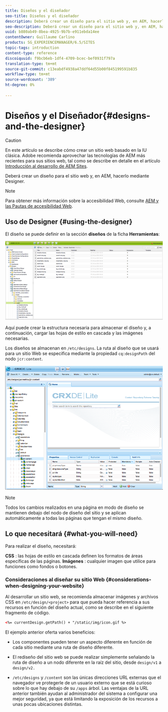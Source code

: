 ```yaml
---
title: Diseños y el diseñador
seo-title: Diseños y el diseñador
description: Deberá crear un diseño para el sitio web y, en AEM, hacerlo mediante el uso de Designer
seo-description: Deberá crear un diseño para el sitio web y, en AEM, hacerlo mediante el uso de Designer
uuid: b880ab49-8bea-4925-9b7b-e911ebda14ee
contentOwner: Guillaume Carlino
products: SG_EXPERIENCEMANAGER/6.5/SITES
topic-tags: introduction
content-type: reference
discoiquuid: f9bcb6eb-1df4-4709-bcec-bef0931f797a
translation-type: tm+mt
source-git-commit: c13eabdf4938a47ddf64d55b00f845199591b835
workflow-type: tm+mt
source-wordcount: '389'
ht-degree: 0%

---
```



# Diseños y el Diseñador{#designs-and-the-designer}

>[!CAUTION]
>
>En este artículo se describe cómo crear un sitio web basado en la IU clásica. Adobe recomienda aprovechar las tecnologías de AEM más recientes para sus sitios web, tal como se describe en detalle en el artículo [Introducción al desarrollo de AEM Sites](/help/sites-developing/getting-started.md).

Deberá crear un diseño para el sitio web y, en AEM, hacerlo mediante Designer.

>[!NOTE]
>
>Para obtener más información sobre la accesibilidad Web, consulte [AEM y las Pautas de accesibilidad Web](/help/managing/web-accessibility.md).

## Uso de Designer {#using-the-designer}

El diseño se puede definir en la sección **diseños** de la ficha **Herramientas**:

![screen_shot_2012-02-01at30237pm](assets/screen_shot_2012-02-01at30237pm.png)

Aquí puede crear la estructura necesaria para almacenar el diseño y, a continuación, cargar las hojas de estilo en cascada y las imágenes necesarias.

Los diseños se almacenan en `/etc/designs`. La ruta al diseño que se usará para un sitio Web se especifica mediante la propiedad `cq:designPath` del nodo `jcr:content`.

![chlimage_1-74](assets/chlimage_1-74a.png)

>[!NOTE]
>
>Todos los cambios realizados en una página en modo de diseño se mantienen debajo del nodo de diseño del sitio y se aplican automáticamente a todas las páginas que tengan el mismo diseño.

## Lo que necesitará {#what-you-will-need}

Para realizar el diseño, necesitará:

**CSS** : las hojas de estilo en cascada definen los formatos de áreas específicas de las páginas.
**Imágenes** : cualquier imagen que utilice para funciones como fondos o botones.

### Consideraciones al diseñar su sitio Web {#considerations-when-designing-your-website}

Al desarrollar un sitio web, se recomienda almacenar imágenes y archivos CSS en `/etc/design/<project>` para que pueda hacer referencia a sus recursos en función del diseño actual, como se describe en el siguiente fragmento de código.

```xml
<%= currentDesign.getPath() + "/static/img/icon.gif %>
```

El ejemplo anterior oferta varios beneficios:

* Los componentes pueden tener un aspecto diferente en función de cada sitio mediante una ruta de diseño diferente.
* El rediseño del sitio web se puede realizar simplemente señalando la ruta de diseño a un nodo diferente en la raíz del sitio, desde `design/v1` a `design/v2.`

* `/etc/designs` y  `/content` son las únicas direcciones URL externas que el navegador ve protegerle de un usuario externo que se está curioso sobre lo que hay debajo de su  `/apps` árbol. Las ventajas de la URL anterior también ayudan al administrador del sistema a configurar una mejor seguridad, ya que está limitando la exposición de los recursos a unas pocas ubicaciones distintas.

